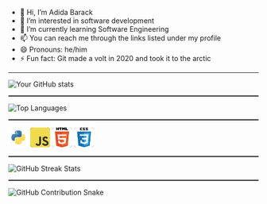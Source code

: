 - 👋 Hi, I’m Adida Barack
- 👀 I’m interested in software development
- 🌱 I’m currently learning Software Engineering
- 📫 You can reach me through the links listed under my profile
- 😄 Pronouns: he/him
- ⚡ Fun fact: Git made a volt in 2020 and took it to the arctic



----
![Your GitHub stats](https://github-readme-stats.vercel.app/api?username=lapilly254&show_icons=true&theme=dark)

<hr style="border:1px solid gray">

![Top Languages](https://github-readme-stats.vercel.app/api/top-langs/?username=lapilly254&layout=compact&langs_count=8&hide_title=true&card_width=450$theme=dark)


<hr style="border:1px solid gray">

<p align="left">
  <img height="40" src="https://raw.githubusercontent.com/github/explore/main/topics/python/python.png" alt="Python" style="background-color:black; border-radius:5px;">
  <img height="40" src="https://raw.githubusercontent.com/github/explore/main/topics/javascript/javascript.png" alt="JavaScript" style="background-color:black; border-radius:5px;">
  <img height="40" src="https://raw.githubusercontent.com/github/explore/main/topics/html/html.png" alt="HTML" style="background-color:black; border-radius:5px;">
  <img height="40" src="https://raw.githubusercontent.com/github/explore/main/topics/css/css.png" alt="CSS" style="background-color:black; border-radius:5px;">
</p>

<hr style="border:1px solid gray">

![GitHub Streak Stats](https://github-readme-streak-stats.herokuapp.com/?user=lapilly254&theme=dark)

<hr style="border:1px solid gray">

![GitHub Contribution Snake](https://raw.githubusercontent.com/<lapilly254>/<snake>/output/github-contribution-grid-snake.svg)



